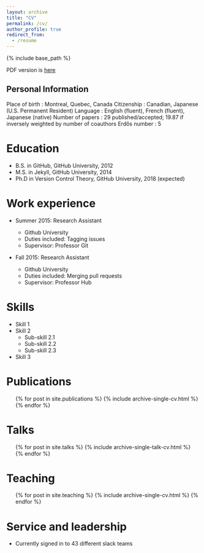```yaml
---
layout: archive
title: "CV"
permalink: /cv/
author_profile: true
redirect_from:
  - /resume
---
```


{% include base_path %}

PDF version is [here](https://drive.google.com/file/d/0B1swfC7fTvvpbFB6eWF2ay1ZbVE/view)

Personal Information
-----
Place of birth
: Montreal, Quebec, Canada
Citizenship
: Canadian, Japanese (U.S. Permanent Resident)
Language
: English (fluent), French (fluent), Japanese (native)
Number of papers
: 29 published/accepted; 19.87 if inversely weighted by number of coauthors
Erdős number
: 5

Education
======
* B.S. in GitHub, GitHub University, 2012
* M.S. in Jekyll, GitHub University, 2014
* Ph.D in Version Control Theory, GitHub University, 2018 (expected)

Work experience
======
* Summer 2015: Research Assistant
  * Github University
  * Duties included: Tagging issues
  * Supervisor: Professor Git

* Fall 2015: Research Assistant
  * Github University
  * Duties included: Merging pull requests
  * Supervisor: Professor Hub
  
Skills
======
* Skill 1
* Skill 2
  * Sub-skill 2.1
  * Sub-skill 2.2
  * Sub-skill 2.3
* Skill 3

Publications
======
  <ul>{% for post in site.publications %}
    {% include archive-single-cv.html %}
  {% endfor %}</ul>
  
Talks
======
  <ul>{% for post in site.talks %}
    {% include archive-single-talk-cv.html %}
  {% endfor %}</ul>
  
Teaching
======
  <ul>{% for post in site.teaching %}
    {% include archive-single-cv.html %}
  {% endfor %}</ul>
  
Service and leadership
======
* Currently signed in to 43 different slack teams
